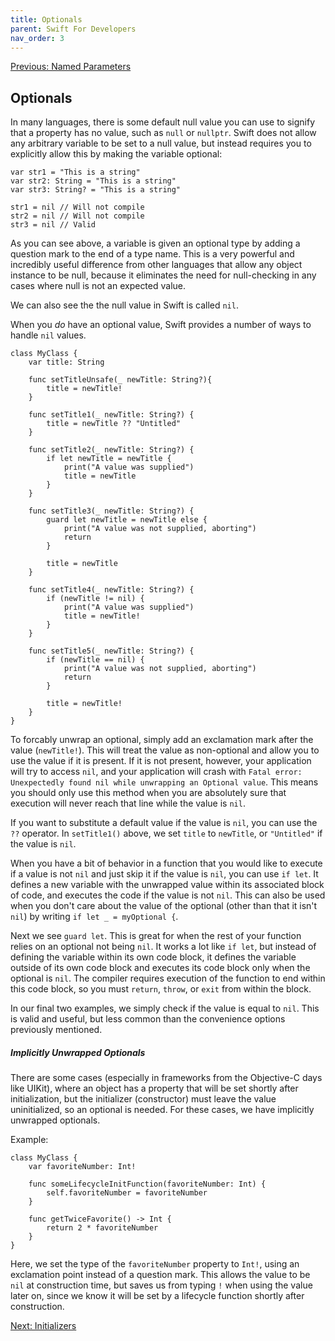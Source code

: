```yaml
---
title: Optionals
parent: Swift For Developers
nav_order: 3
---
```

[Previous: Named Parameters](2-named-parameters.md)
## Optionals
In many languages, there is some default null value you can use to signify that a property has no value, such as `null` or `nullptr`. Swift does not allow any arbitrary variable to be set to a null value, but instead requires you to explicitly allow this by making the variable optional:
```
var str1 = "This is a string"
var str2: String = "This is a string"
var str3: String? = "This is a string"

str1 = nil // Will not compile
str2 = nil // Will not compile
str3 = nil // Valid
```
As you can see above, a variable is given an optional type by adding a question mark to the end of a type name. This is a very powerful and incredibly useful difference from other languages that allow any object instance to be null, because it eliminates the need for null-checking in any cases where null is not an expected value.

We can also see the the null value in Swift is called `nil`.

When you _do_ have an optional value, Swift provides a number of ways to handle `nil` values.

```
class MyClass {
    var title: String

    func setTitleUnsafe(_ newTitle: String?){
        title = newTitle!
    }

    func setTitle1(_ newTitle: String?) {
        title = newTitle ?? "Untitled"
    }

    func setTitle2(_ newTitle: String?) {
        if let newTitle = newTitle {
            print("A value was supplied")
            title = newTitle
        }
    }

    func setTitle3(_ newTitle: String?) {
        guard let newTitle = newTitle else {
            print("A value was not supplied, aborting")
            return
        }

        title = newTitle
    }

    func setTitle4(_ newTitle: String?) {
        if (newTitle != nil) {
            print("A value was supplied")
            title = newTitle!
        }
    }

    func setTitle5(_ newTitle: String?) {
        if (newTitle == nil) {
            print("A value was not supplied, aborting")
            return
        }

        title = newTitle!
    }
}

```
To forcably unwrap an optional, simply add an exclamation mark after the value (`newTitle!`). This will treat the value as non-optional and allow you to use the value if it is present. If it is not present, however, your application will try to access `nil`, and your application will crash with `Fatal error: Unexpectedly found nil while unwrapping an Optional value`. This means you should only use this method when you are absolutely sure that execution will never reach that line while the value is `nil`.

If you want to substitute a default value if the value is `nil`, you can use the `??` operator. In `setTitle1()` above, we set `title` to `newTitle`, or `"Untitled"` if the value is `nil`.

When you have a bit of behavior in a function that you would like to execute if a value is not `nil` and just skip it if the value is `nil`, you can use `if let`. It defines a new variable with the unwrapped value within its associated block of code, and executes the code if the value is not `nil`. This can also be used when you don't care about the value of the optional (other than that it isn't `nil`) by writing `if let _ = myOptional {`.

Next we see `guard let`. This is great for when the rest of your function relies on an optional not being `nil`. It works a lot like `if let`, but instead of defining the variable within its own code block, it defines the variable outside of its own code block and executes its code block only when the optional is `nil`. The compiler requires execution of the function to end within this code block, so you must `return`, `throw`, or `exit` from within the block.

In our final two examples, we simply check if the value is equal to `nil`. This is valid and useful, but less common than the convenience options previously mentioned.

##### Implicitly Unwrapped Optionals
There are some cases (especially in frameworks from the Objective-C days like UIKit), where an object has a property that will be set shortly after initialization, but the initializer (constructor) must leave the value uninitialized, so an optional is needed. For these cases, we have implicitly unwrapped optionals.

Example:
```
class MyClass {
    var favoriteNumber: Int!

    func someLifecycleInitFunction(favoriteNumber: Int) {
        self.favoriteNumber = favoriteNumber
    }

    func getTwiceFavorite() -> Int {
        return 2 * favoriteNumber
    }
}
```

Here, we set the type of the `favoriteNumber` property to `Int!`, using an exclamation point instead of a question mark. This allows the value to be `nil` at construction time, but saves us from typing `!` when using the value later on, since we know it will be set by a lifecycle function shortly after construction.

[Next: Initializers](4-initializers.md)
